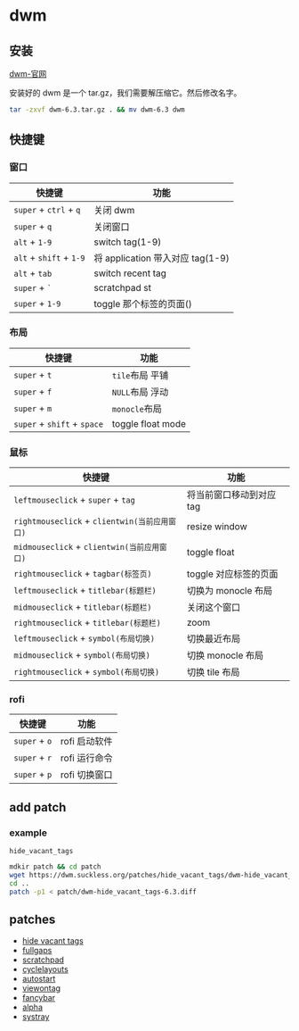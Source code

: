 # dwm

## 安装

[dwm-官网](https://dwm.suckless.org/)

安装好的 dwm 是一个 tar.gz，我们需要解压缩它。然后修改名字。

```sh
tar -zxvf dwm-6.3.tar.gz . && mv dwm-6.3 dwm
```

## 快捷键

### 窗口

| 快捷键                  | 功能                             |
| ----------------------- | -------------------------------- |
| `super` + `ctrl` + `q`  | 关闭 dwm                         |
| `super` + `q`           | 关闭窗口                         |
| `alt` + `1-9`           | switch tag(1-9)                  |
| `alt` + `shift` + `1-9` | 将 application 带入对应 tag(1-9) |
| `alt` + `tab`           | switch recent tag                |
| `super` + `` ` ``       | scratchpad st                    |
| `super` + `1-9`         | toggle 那个标签的页面()          |

### 布局

| 快捷键                      | 功能              |
| --------------------------- | ----------------- |
| `super` + `t`               | `tile`布局 平铺   |
| `super` + `f`               | `NULL`布局 浮动   |
| `super` + `m`               | `monocle`布局     |
| `super` + `shift` + `space` | toggle float mode |

### 鼠标

| 快捷键                                        | 功能                     |
| --------------------------------------------- | ------------------------ |
| `leftmouseclick` + `super` + `tag`            | 将当前窗口移动到对应 tag |
| `rightmouseclick` + `clientwin(当前应用窗口)` | resize window            |
| `midmouseclick` + `clientwin(当前应用窗口)`   | toggle float             |
| `rightmouseclick` + `tagbar(标签页)`          | toggle 对应标签的页面    |
| `leftmouseclick` + `titlebar(标题栏)`         | 切换为 monocle 布局      |
| `midmouseclick` + `titlebar(标题栏)`          | 关闭这个窗口             |
| `rightmouseclick` + `titlebar(标题栏)`        | zoom                     |
| `leftmouseclick` + `symbol(布局切换)`         | 切换最近布局             |
| `midmouseclick` + `symbol(布局切换)`          | 切换 monocle 布局        |
| `rightmouseclick` + `symbol(布局切换)`        | 切换 tile 布局           |

### rofi

| 快捷键        | 功能          |
| ------------- | ------------- |
| `super` + `o` | rofi 启动软件 |
| `super` + `r` | rofi 运行命令 |
| `super` + `p` | rofi 切换窗口 |

## add patch

### example

`hide_vacant_tags`

```sh
mdkir patch && cd patch
wget https://dwm.suckless.org/patches/hide_vacant_tags/dwm-hide_vacant_tags-6.3.diff
cd ..
patch -p1 < patch/dwm-hide_vacant_tags-6.3.diff
```

## patches

- [hide vacant tags
  ](https://dwm.suckless.org/patches/hide_vacant_tags/)
- [fullgaps
  ](https://dwm.suckless.org/patches/hide_vacant_tags/dwm-hide_vacant_tags-6.3.diff)
- [scratchpad](https://dwm.suckless.org/patches/scratchpad/)
- [cyclelayouts](https://dwm.suckless.org/patches/cyclelayouts/)
- [autostart](https://dwm.suckless.org/patches/autostart/)
- [viewontag](https://dwm.suckless.org/patches/viewontag/)
- [fancybar](https://dwm.suckless.org/patches/fancybar/)
- [alpha](https://dwm.suckless.org/patches/alpha/)
- [systray](https://dwm.suckless.org/patches/systray/)

